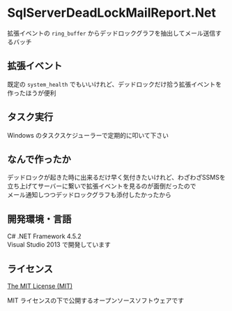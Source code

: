 # SqlServerDeadLockMailReport.Net
拡張イベントの `ring_buffer` からデッドロックグラフを抽出してメール送信するバッチ

## 拡張イベント
既定の `system_health` でもいいけれど、デッドロックだけ拾う拡張イベントを作ったほうが便利

## タスク実行
Windows のタスクスケジューラーで定期的に叩いて下さい

## なんで作ったか
デッドロックが起きた時に出来るだけ早く気付きたいけれど、わざわざSSMSを立ち上げてサーバーに繋いで拡張イベントを見るのが面倒だったので  
メール通知しつつデッドロックグラフも添付したかったから

## 開発環境・言語
C# .NET Framework 4.5.2  
Visual Studio 2013 で開発しています

## ライセンス
[The MIT License (MIT)](https://raw.githubusercontent.com/mad4-red/SqlServerDeadLockMailReport.Net/master/LICENSE)

MIT ライセンスの下で公開するオープンソースソフトウェアです